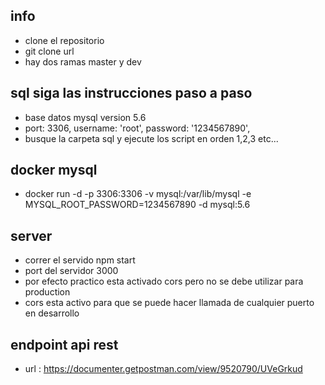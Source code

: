 ## info

- clone el repositorio
- git clone url
- hay dos ramas master y dev

## sql siga las instrucciones paso a paso

- base datos mysql version 5.6
- port: 3306, username: 'root', password: '1234567890',
- busque la carpeta sql y ejecute los script en orden 1,2,3 etc...

## docker mysql

- docker run -d -p 3306:3306 -v mysql:/var/lib/mysql -e MYSQL_ROOT_PASSWORD=1234567890 -d mysql:5.6

## server

- correr el servido npm start
- port del servidor 3000
- por efecto practico esta activado cors pero no se debe utilizar para production
- cors esta activo para que se puede hacer llamada de cualquier puerto en desarrollo

## endpoint api rest

- url : https://documenter.getpostman.com/view/9520790/UVeGrkud
